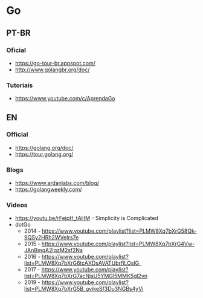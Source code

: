 # Go

## PT-BR

### Oficial
- https://go-tour-br.appspot.com/
- http://www.golangbr.org/doc/

### Tutoriais
- https://www.youtube.com/c/AprendaGo

## EN

### Official
- https://golang.org/doc/
- https://tour.golang.org/

### Blogs
- https://www.ardanlabs.com/blog/
- https://golangweekly.com/

### Videos
- https://youtu.be/rFejpH_tAHM - Simplicity is Complicated
- dotGo
  - 2014 - https://www.youtube.com/playlist?list=PLMW8Xq7bXrG58Qk-9QSy2HRh2WVeIrs7e
  - 2015 - https://www.youtube.com/playlist?list=PLMW8Xq7bXrG4Vw-JAnBmqA2IqzM2sf2Na
  - 2016 - https://www.youtube.com/playlist?list=PLMW8Xq7bXrG6tcAXDsAVATUbrflLOsIG_
  - 2017 - https://www.youtube.com/playlist?list=PLMW8Xq7bXrG7acNjsU5YMGl5MMK5gl2vn
  - 2019 - https://www.youtube.com/playlist?list=PLMW8Xq7bXrG5B_gvikeSf3Du3NGBs4yVi

